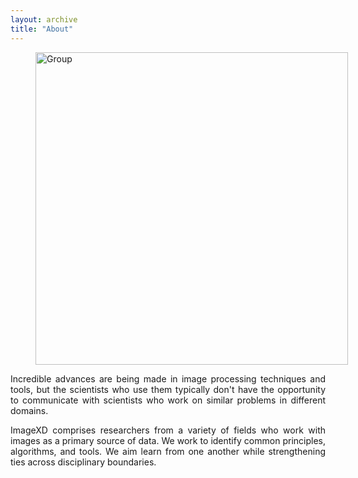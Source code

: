 ```yaml
---
layout: archive
title: "About"
---
```

<img class='pull-right' src="{{ site.url }}/images/about.png" alt="Group" hspace="40px;" style="width: 500px;"/>

<p align="justify">Incredible advances are being made in image processing techniques and tools, but the scientists who use them typically don't have the opportunity to communicate with scientists who work on similar problems in different domains.

<p align="justify">ImageXD comprises researchers from a variety of fields who work with images as a primary source of data. We work to identify common principles, algorithms, and tools.  We aim learn from one another while strengthening ties across disciplinary boundaries.



<!-- /.tiles -->


